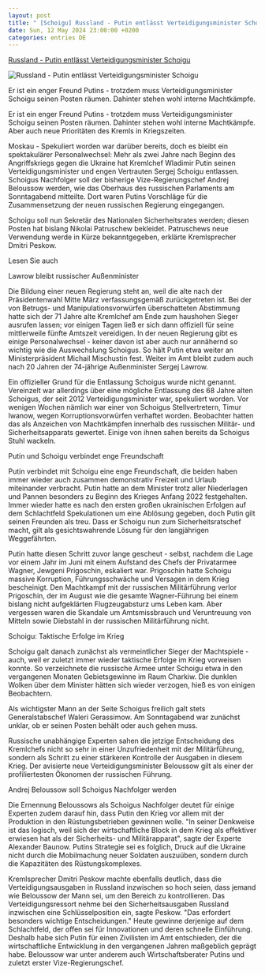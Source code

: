 ```yaml
---
layout: post
title: " [Schoigu] Russland - Putin entlässt Verteidigungsminister Schoigu"
date: Sun, 12 May 2024 23:00:00 +0200
categories: entries DE
---
```

[Russland - Putin entlässt Verteidigungsminister Schoigu](https://www.schwarzwaelder-bote.de/inhalt.russland-putin-entlaesst-verteidigungsminister-schoigu.07b6874b-c252-4fb4-8b38-59ec41fa7d01.html)

![Russland - Putin entlässt Verteidigungsminister Schoigu](https://www.schwarzwaelder-bote.de/media.media.0fabe83a-c938-4d3d-9d22-9aef88943369.16x9_1024.jpg)

Er ist ein enger Freund Putins - trotzdem muss Verteidigungsminister Schoigu seinen Posten räumen. Dahinter stehen wohl interne Machtkämpfe.

Er ist ein enger Freund Putins - trotzdem muss Verteidigungsminister Schoigu seinen Posten räumen. Dahinter stehen wohl interne Machtkämpfe. Aber auch neue Prioritäten des Kremls in Kriegszeiten.

Moskau - Spekuliert worden war darüber bereits, doch es bleibt ein spektakulärer Personalwechsel: Mehr als zwei Jahre nach Beginn des Angriffskriegs gegen die Ukraine hat Kremlchef Wladimir Putin seinen Verteidigungsminister und engen Vertrauten Sergej Schoigu entlassen. Schoigus Nachfolger soll der bisherige Vize-Regierungschef Andrej Beloussow werden, wie das Oberhaus des russischen Parlaments am Sonntagabend mitteilte. Dort waren Putins Vorschläge für die Zusammensetzung der neuen russischen Regierung eingegangen.

Schoigu soll nun Sekretär des Nationalen Sicherheitsrates werden; diesen Posten hat bislang Nikolai Patruschew bekleidet. Patruschews neue Verwendung werde in Kürze bekanntgegeben, erklärte Kremlsprecher Dmitri Peskow.

Lesen Sie auch

Lawrow bleibt russischer Außenminister

Die Bildung einer neuen Regierung steht an, weil die alte nach der Präsidentenwahl Mitte März verfassungsgemäß zurückgetreten ist. Bei der von Betrugs- und Manipulationsvorwürfen überschatteten Abstimmung hatte sich der 71 Jahre alte Kremlchef am Ende zum haushohen Sieger ausrufen lassen; vor einigen Tagen ließ er sich dann offiziell für seine mittlerweile fünfte Amtszeit vereidigen. In der neuen Regierung gibt es einige Personalwechsel - keiner davon ist aber auch nur annähernd so wichtig wie die Auswechslung Schoigus. So hält Putin etwa weiter an Ministerpräsident Michail Mischustin fest. Weiter im Amt bleibt zudem auch nach 20 Jahren der 74-jährige Außenminister Sergej Lawrow.

Ein offizieller Grund für die Entlassung Schoigus wurde nicht genannt. Vereinzelt war allerdings über eine mögliche Entlassung des 68 Jahre alten Schoigus, der seit 2012 Verteidigungsminister war, spekuliert worden. Vor wenigen Wochen nämlich war einer von Schoigus Stellvertretern, Timur Iwanow, wegen Korruptionsvorwürfen verhaftet worden. Beobachter hatten das als Anzeichen von Machtkämpfen innerhalb des russischen Militär- und Sicherheitsapparats gewertet. Einige von ihnen sahen bereits da Schoigus Stuhl wackeln.

Putin und Schoigu verbindet enge Freundschaft

Putin verbindet mit Schoigu eine enge Freundschaft, die beiden haben immer wieder auch zusammen demonstrativ Freizeit und Urlaub miteinander verbracht. Putin hatte an dem Minister trotz aller Niederlagen und Pannen besonders zu Beginn des Krieges Anfang 2022 festgehalten. Immer wieder hatte es nach den ersten großen ukrainischen Erfolgen auf dem Schlachtfeld Spekulationen um eine Ablösung gegeben, doch Putin gilt seinen Freunden als treu. Dass er Schoigu nun zum Sicherheitsratschef macht, gilt als gesichtswahrende Lösung für den langjährigen Weggefährten.

Putin hatte diesen Schritt zuvor lange gescheut - selbst, nachdem die Lage vor einem Jahr im Juni mit einem Aufstand des Chefs der Privatarmee Wagner, Jewgeni Prigoschin, eskaliert war. Prigoschin hatte Schoigu massive Korruption, Führungsschwäche und Versagen in dem Krieg bescheinigt. Den Machtkampf mit der russischen Militärführung verlor Prigoschin, der im August wie die gesamte Wagner-Führung bei einem bislang nicht aufgeklärten Flugzeugabsturz ums Leben kam. Aber vergessen waren die Skandale um Amtsmissbrauch und Veruntreuung von Mitteln sowie Diebstahl in der russischen Militärführung nicht.

Schoigu: Taktische Erfolge im Krieg

Schoigu galt danach zunächst als vermeintlicher Sieger der Machtspiele - auch, weil er zuletzt immer wieder taktische Erfolge im Krieg vorweisen konnte. So verzeichnete die russische Armee unter Schoigu etwa in den vergangenen Monaten Gebietsgewinne im Raum Charkiw. Die dunklen Wolken über dem Minister hätten sich wieder verzogen, hieß es von einigen Beobachtern.

Als wichtigster Mann an der Seite Schoigus freilich galt stets Generalstabschef Waleri Gerassimow. Am Sonntagabend war zunächst unklar, ob er seinen Posten behält oder auch gehen muss.

Russische unabhängige Experten sahen die jetzige Entscheidung des Kremlchefs nicht so sehr in einer Unzufriedenheit mit der Militärführung, sondern als Schritt zu einer stärkeren Kontrolle der Ausgaben in diesem Krieg. Der avisierte neue Verteidigungsminister Beloussow gilt als einer der profiliertesten Ökonomen der russischen Führung.

Andrej Beloussow soll Schoigus Nachfolger werden

Die Ernennung Beloussows als Schoigus Nachfolger deutet für einige Experten zudem darauf hin, dass Putin den Krieg vor allem mit der Produktion in den Rüstungsbetrieben gewinnen wolle. "In seiner Denkweise ist das logisch, weil sich der wirtschaftliche Block in dem Krieg als effektiver erwiesen hat als der Sicherheits- und Militärapparat", sagte der Experte Alexander Baunow. Putins Strategie sei es folglich, Druck auf die Ukraine nicht durch die Mobilmachung neuer Soldaten auszuüben, sondern durch die Kapazitäten des Rüstungskomplexes.

Kremlsprecher Dmitri Peskow machte ebenfalls deutlich, dass die Verteidigungsausgaben in Russland inzwischen so hoch seien, dass jemand wie Beloussow der Mann sei, um den Bereich zu kontrollieren. Das Verteidigungsressort nehme bei den Sicherheitsausgaben Russland inzwischen eine Schlüsselposition ein, sagte Peskow. "Das erfordert besonders wichtige Entscheidungen." Heute gewinne derjenige auf dem Schlachtfeld, der offen sei für Innovationen und deren schnelle Einführung. Deshalb habe sich Putin für einen Zivilisten im Amt entschieden, der die wirtschaftliche Entwicklung in den vergangenen Jahren maßgeblich geprägt habe. Beloussow war unter anderem auch Wirtschaftsberater Putins und zuletzt erster Vize-Regierungschef.

